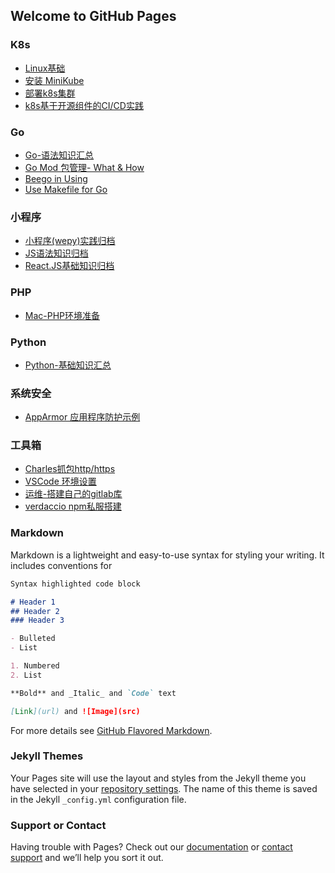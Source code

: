 ## Welcome to GitHub Pages

### K8s
* [Linux基础](Local/认识Linux.md)
* [安装 MiniKube](K8s/0.Install_Minikube.md)
* [部署k8s集群](K8s/2.通过Kubespray_部署k8s.md)
* [k8s基于开源组件的CI/CD实践](K8s/3.Kubernetes-CI&CD.md)

### Go
* [Go-语法知识汇总](Go/1_go_basic_knowledge_summarizing.md)
* [Go Mod 包管理- What & How](Go/2_Introducing_Go_Mod.md)
* [Beego in Using](Go/4_Beego_using.md)
* [Use Makefile for Go](Go/5_using_makefile.md)

### 小程序
* [小程序(wepy)实践归档](MiniProgram/mp_login_recommend_practice.md)
* [JS语法知识归档](MiniProgram/1_js_base_summarizing.md)
* [React.JS基础知识归档](MiniProgram/2_ReactJS_summarizing.md)

### PHP
* [Mac-PHP环境准备](PHP/0_mac_prepare_php_env.md)

### Python
* [Python-基础知识汇总](Python/0_basic_knowledge_summarizing.md)

### 系统安全
* [AppArmor 应用程序防护示例](Tools/2_apparmor_内核中的强制访问控制系统.md)

### 工具箱
* [Charles抓包http/https](Tools/0_charles_capture_package.md)
* [VSCode 环境设置](Tools/1_vscode_env_setting.md)
* [运维-搭建自己的gitlab库](Tools/3_搭建自己的gitlab库.md)
* [verdaccio npm私服搭建](Tools/5_npm_private_registry搭建.md)


### Markdown

Markdown is a lightweight and easy-to-use syntax for styling your writing. It includes conventions for

```markdown
Syntax highlighted code block

# Header 1
## Header 2
### Header 3

- Bulleted
- List

1. Numbered
2. List

**Bold** and _Italic_ and `Code` text

[Link](url) and ![Image](src)
```

For more details see [GitHub Flavored Markdown](https://guides.github.com/features/mastering-markdown/).

### Jekyll Themes

Your Pages site will use the layout and styles from the Jekyll theme you have selected in your [repository settings](https://github.com/colynn/colynn.github.io/settings). The name of this theme is saved in the Jekyll `_config.yml` configuration file.

### Support or Contact

Having trouble with Pages? Check out our [documentation](https://help.github.com/categories/github-pages-basics/) or [contact support](https://github.com/contact) and we’ll help you sort it out.
